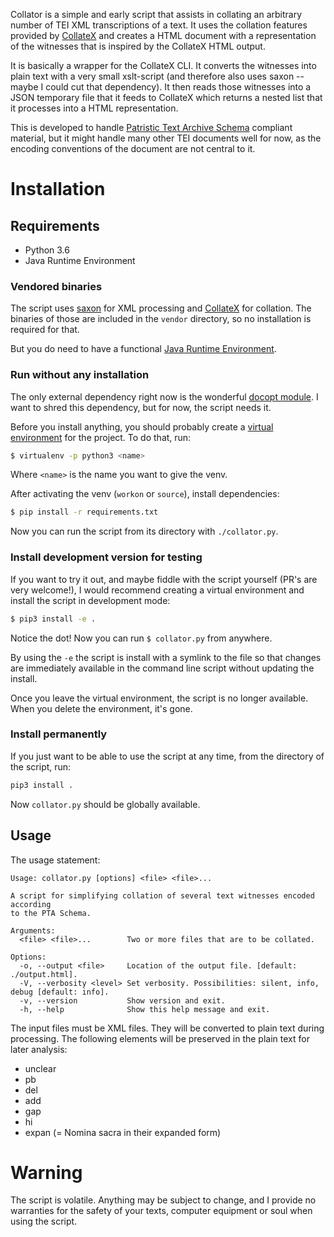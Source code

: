 Collator is a simple and early script that assists in collating an arbitrary
number of TEI XML transcriptions of a text. It uses the collation features
provided by [CollateX](https://collatex.net/) and creates a HTML document with a
representation of the witnesses that is inspired by the CollateX HTML output.

It is basically a wrapper for the CollateX CLI. It converts the witnesses into
plain text with a very small xslt-script (and therefore also uses saxon -- maybe
I could cut that dependency). It then reads those witnesses into a JSON
temporary file that it feeds to CollateX which returns a nested list that it
processes into a HTML representation.

This is developed to handle [Patristic Text Archive
Schema](https://github.com/PatristicTextArchive/Schema) compliant material, but it might
handle many other TEI documents well for now, as the encoding conventions of the
document are not central to it.


# Installation

## Requirements

- Python 3.6
- Java Runtime Environment

### Vendored binaries

The script uses [saxon](http://saxon.sourceforge.net/) for XML processing
and [CollateX](https://collatex.net/) for collation. The binaries of those are
included in the `vendor` directory, so no installation is required for that.

But you do need to have a
functional
[Java Runtime Environment](http://www.oracle.com/technetwork/java/javase/downloads/jre8-downloads-2133155.html).

### Run without any installation

The only external dependency right now is the wonderful [docopt
module](http://docopt.org/). I want to shred this dependency, but for now, the
script needs it.

Before you install anything, you should probably create a [virtual
environment](http://docs.python-guide.org/en/latest/dev/virtualenvs/) for the
project. To do that, run:

```bash
$ virtualenv -p python3 <name>
```
Where `<name>` is the name you want to give the venv.

After activating the venv (`workon` or `source`), install dependencies:
```bash
$ pip install -r requirements.txt
```

Now you can run the script from its directory with `./collator.py`.

### Install development version for testing

If you want to try it out, and maybe fiddle with the script yourself (PR's are
very welcome!), I would recommend creating a virtual environment and install the
script in development mode:

```bash
$ pip3 install -e .
```

Notice the dot! Now you can run `$ collator.py` from anywhere. 

By using the `-e` the script is install with a symlink to the file so that
changes are immediately available in the command line script without updating
the install.

Once you leave the virtual environment, the script is no longer available. When
you delete the environment, it's gone.

### Install permanently

If you just want to be able to use the script at any time, from the directory of
the script, run:

```bash
pip3 install .
```

Now `collator.py` should be globally available.

## Usage


The usage statement:
``` 
Usage: collator.py [options] <file> <file>...

A script for simplifying collation of several text witnesses encoded according
to the PTA Schema.

Arguments:
  <file> <file>...        Two or more files that are to be collated.

Options:
  -o, --output <file>     Location of the output file. [default: ./output.html].
  -V, --verbosity <level> Set verbosity. Possibilities: silent, info, debug [default: info].
  -v, --version           Show version and exit.
  -h, --help              Show this help message and exit.
```

The input files must be XML files. They will be converted to plain text during
processing. The following elements will be preserved in the plain text for later
analysis:
- unclear
- pb
- del
- add
- gap
- hi
- expan (= Nomina sacra in their expanded form)

# Warning

The script is volatile. Anything may be subject to change, and I provide no
warranties for the safety of your texts, computer equipment or soul when using
the script.
